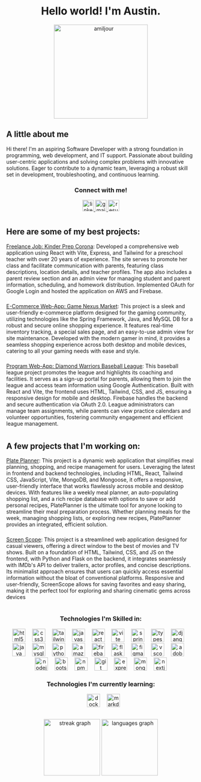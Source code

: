 <div style="text-align:center;">
<h1>Hello world! I'm Austin.</h1>
  <img src="https://media.giphy.com/media/v1.Y2lkPTc5MGI3NjExcTJoZGQybG80Y2Rpdjd3NjU5eXpwMTIxaHUzcTY1eHk2amFuNHFsbiZlcD12MV9pbnRlcm5hbF9naWZfYnlfaWQmY3Q9Zw/qgQUggAC3Pfv687qPC/giphy.gif" height="250" alt="amiljour" />
</div>

###

<!-- Bio / Summery of myself -->
<h2>A little about me  </h2>

<p>
  Hi there! I'm an aspiring Software Developer with a strong foundation in programming, web development, and IT support. Passionate about building user-centric applications and solving complex problems with innovative solutions. Eager to contribute to a dynamic team, leveraging a robust skill set in development, troubleshooting, and continuous learning.
</p>

<h3 align="center">Connect with me!</h3>

<div align="center">
  <a href="https://www.linkedin.com/in/austinmiljour/" target="_blank"> <img src="https://img.shields.io/static/v1?message=LinkedIn&logo=linkedin&label=&color=0077B5&logoColor=white&labelColor=&style=for-the-badge" height="30" alt="linkedin logo"  />
  </a>
  <a href="mailto:austinmiljour@gmail.com" target="_blank"> <img src="https://img.shields.io/static/v1?message=Gmail&logo=gmail&label=&color=D14836&logoColor=white&labelColor=&style=for-the-badge" height="30" alt="gmail logo"  />
  </a> 
  <a href="https://drive.google.com/file/d/1O-diH6x_mfDqo8PSpuRm5Yvpppk_R9eU/view?usp=sharing" target="_blank"> <img src="https://img.shields.io/badge/resume-rebeccapurple?style=for-the-badge&logo=libreoffice&link=https%3A%2F%2Fdrive.google.com%2Ffile%2Fd%2F1uNdvAGsZtkcbQboHns0otbYzkT7TiEkP%2Fview%3Fusp%3Dsharing" height="30" alt="resume"  />
  </a>
</div>

#

<!-- Some of my best projects -->
<h2>Here are some of my best projects:</h2>

<a href="https://kinderprepcorona.com">Freelance Job: Kinder Prep Corona</a>:
Developed a comprehensive web application using React with Vite, Express, and Tailwind for a preschool teacher with over 20 years of experience. The site serves to promote her class and facilitate communication with parents, featuring class descriptions, location details, and teacher profiles. The app also includes a parent review section and an admin view for managing student and parent information, scheduling, and homework distribution. Implemented OAuth for Google Login and hosted the application on AWS and Firebase.

###

<a href="https://github.com/amiljour/Game_Nexus_Market">E-Commerce Web-App: Game Nexus Market</a>:
This project is a sleek and user-friendly e-commerce platform designed for the gaming community, utilizing technologies like the Spring Framework, Java, and MySQL DB for a robust and secure online shopping experience. It features real-time inventory tracking, a special sales page, and an easy-to-use admin view for site maintenance. Developed with the modern gamer in mind, it provides a seamless shopping experience across both desktop and mobile devices, catering to all your gaming needs with ease and style.

###

<a href="https://github.com/amiljour/DiamondWarriorsBaseballLeague">Program Web-App: Diamond Warriors Baseball League</a>:
This baseball league project promotes the league and highlights its coaching and facilities. It serves as a sign-up portal for parents, allowing them to join the league and access team information using Google Authentication. Built with React and Vite, the frontend uses HTML, Tailwind, CSS, and JS, ensuring a responsive design for mobile and desktop. Firebase handles the backend and secure authentication via OAuth 2.0. League administrators can manage team assignments, while parents can view practice calendars and volunteer opportunities, fostering community engagement and efficient league management.

#

<!-- Projects in progress -->
<h2>A few projects that I'm working on:</h2>

<a href="https://github.com/amiljour/PlatePlanner">Plate Planner</a>:
This project is a dynamic web application that simplifies meal planning, shopping, and recipe management for users. Leveraging the latest in frontend and backend technologies, including HTML, React, Tailwind CSS, JavaScript, Vite, MongoDB, and Mongoose, it offers a responsive, user-friendly interface that works flawlessly across mobile and desktop devices. With features like a weekly meal planner, an auto-populating shopping list, and a rich recipe database with options to save or add personal recipes, PlatePlanner is the ultimate tool for anyone looking to streamline their meal preparation process. Whether planning meals for the week, managing shopping lists, or exploring new recipes, PlatePlanner provides an integrated, efficient solution.

###

<a href="https://github.com/amiljour/ScreenScope">Screen Scope</a>:
This project is a streamlined web application designed for casual viewers, offering a direct window to the best of movies and TV shows. Built on a foundation of HTML, Tailwind, CSS, and JS on the frontend, with Python and Flask on the backend, it integrates seamlessly with IMDb's API to deliver trailers, actor profiles, and concise descriptions. Its minimalist approach ensures that users can quickly access essential information without the bloat of conventional platforms. Responsive and user-friendly, ScreenScope allows for saving favorites and easy sharing, making it the perfect tool for exploring and sharing cinematic gems across devices

#

<!-- Tools and Languages that I can use -->
<div align="center">
  <h3>Technologies I'm Skilled in:</h3>
  <img src="https://skillicons.dev/icons?i=html" height="35" alt="html5 logo"  />
  <img width="10" />
  <img src="https://skillicons.dev/icons?i=css" height="35" alt="css3 logo"  />
  <img width="10" />
  <img src="https://skillicons.dev/icons?i=tailwind" height="35" alt="tailwindcss logo"  />
  <img width="10" />
  <img src="https://skillicons.dev/icons?i=js" height="35" alt="javascript logo"  />
  <img width="10" />
  <img src="https://skillicons.dev/icons?i=react" height="35" alt="react logo"  />
  <img width="10" />
  <img src="https://skillicons.dev/icons?i=vite" height="35" alt="vite logo"  />
  <img width="10" />
  <img src="https://skillicons.dev/icons?i=spring" height="35" alt="spring logo"  />
  <img width="10" />
  <img src="https://skillicons.dev/icons?i=typescript" height="35" alt="typescript logo"  />
  <img width="10" />
  <img src="https://skillicons.dev/icons?i=django" height="35" alt="django logo"  />
  <img width="10" />
  <img src="https://skillicons.dev/icons?i=java" height="35" alt="java logo"  />
  <img width="10" />
  <img src="https://skillicons.dev/icons?i=mysql" height="35" alt="mysql logo"  />
  <img width="10" />
  <img src="https://skillicons.dev/icons?i=py" height="35" alt="python logo"  />
  <img width="10" />
  <img src="https://skillicons.dev/icons?i=aws" height="35" alt="amazonwebservices logo"  />
  <img width="10" />
  <img src="https://skillicons.dev/icons?i=firebase" height="35" alt="firebase logo"  />
  <img width="10" />
  <img src="https://skillicons.dev/icons?i=flask" height="35" alt="flask logo"  />
  <img width="10" />
  <img src="https://skillicons.dev/icons?i=figma" height="35" alt="figma logo"  />
  <img width="10" />
  <img src="https://skillicons.dev/icons?i=vscode" height="35" alt="vscode logo"  />
  <img width="10" />
  <img src="https://skillicons.dev/icons?i=ps" height="35" alt="adobephotoshop logo"  />
  <img width="10" />
  <img src="https://skillicons.dev/icons?i=nodejs" height="35" alt="nodejs logo"  />
  <img width="10" />
  <img src="https://skillicons.dev/icons?i=bootstrap" height="35" alt="bootstrap logo"  />
  <img width="10" />
  <img src="https://cdn.jsdelivr.net/gh/devicons/devicon/icons/npm/npm-original-wordmark.svg" height="35" alt="npm logo"  />
  <img width="10" />
  <img src="https://skillicons.dev/icons?i=git" height="35" alt="git logo"  />
  <img width="10" />
  <img src="https://skillicons.dev/icons?i=express" height="35" alt="express logo"  />
  <img width="10" />
  <img src="https://skillicons.dev/icons?i=mongodb" height="35" alt="mongodb logo"  />
  <img width="10" />
  <img src="https://skillicons.dev/icons?i=nextjs" height="35" alt="nextjs logo"  />
</div>

<div align="center">
  <h3>Technologies I'm currently learning:</h3>
  <img width="10" />
  <img src="https://skillicons.dev/icons?i=docker" height="35" alt="docker logo"  />
  <img width="10" />
  <img src="https://skillicons.dev/icons?i=md" height="35" alt="markdown logo"  />
</div>

##

<div align="center">
  <img src="https://streak-stats.demolab.com?user=amiljour&locale=en&mode=daily&theme=dracula&hide_border=false&border_radius=5&order=3" height="150" alt="streak graph"  />
  <img src="https://github-readme-stats.vercel.app/api/top-langs?username=amiljour&locale=en&hide_title=false&layout=compact&card_width=320&langs_count=5&theme=github_dark&hide_border=false&order=2" height="150" alt="languages graph"  />
</div>
